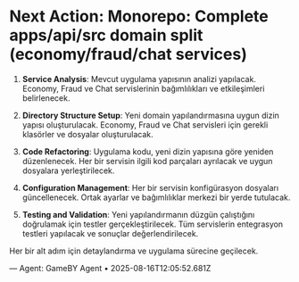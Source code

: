 # Next Action: Monorepo: Complete apps/api/src domain split (economy/fraud/chat services)

1. **Service Analysis**: Mevcut uygulama yapısının analizi yapılacak. Economy, Fraud ve Chat servislerinin bağımlılıkları ve etkileşimleri belirlenecek.

2. **Directory Structure Setup**: Yeni domain yapılandırmasına uygun dizin yapısı oluşturulacak. Economy, Fraud ve Chat servisleri için gerekli klasörler ve dosyalar oluşturulacak.

3. **Code Refactoring**: Uygulama kodu, yeni dizin yapısına göre yeniden düzenlenecek. Her bir servisin ilgili kod parçaları ayrılacak ve uygun dosyalara yerleştirilecek.

4. **Configuration Management**: Her bir servisin konfigürasyon dosyaları güncellenecek. Ortak ayarlar ve bağımlılıklar merkezi bir yerde tutulacak.

5. **Testing and Validation**: Yeni yapılandırmanın düzgün çalıştığını doğrulamak için testler gerçekleştirilecek. Tüm servislerin entegrasyon testleri yapılacak ve sonuçlar değerlendirilecek. 

Her bir alt adım için detaylandırma ve uygulama sürecine geçilecek.

— Agent: GameBY Agent • 2025-08-16T12:05:52.681Z
